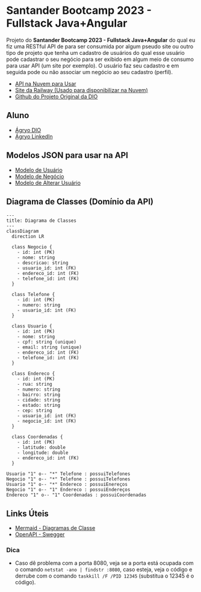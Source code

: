 # Santander Bootcamp 2023 - Fullstack Java+Angular

Projeto do **Santander Bootcamp 2023 - Fullstack Java+Angular** do qual eu fiz uma RESTful API de para ser consumida por algum pseudo site ou outro tipo de projeto que tenha um cadastro de usuários do qual esse usuário pode cadastrar o seu negócio para ser exibido em algum meio de consumo para usar API (um site por exemplo).
O usuário faz seu cadastro e em seguida pode ou não associar um negócio ao seu cadastro (perfil).

- [API na Nuvem para Usar](https://bsd-2023-api-prd.up.railway.app/swagger-ui.html)
- [Site da Railway (Usado para disponibilizar na Nuvem)](https://railway.app/)
- [Github do Projeto Original da DIO](https://github.com/falvojr/santander-dev-week-2023)

## Aluno

- [Ágryo DIO](https://www.dio.me/users/agryo)
- [Ágryo LinkedIn](https://www.linkedin.com/in/agryo/)

## Modelos JSON para usar na API

- [Modelo de Usuário](https://github.com/agryo/Bootcamp-Santander-2023/blob/main/src/main/resources/assets/Usuario.json)
- [Modelo de Negócio](https://github.com/agryo/Bootcamp-Santander-2023/blob/main/src/main/resources/assets/Negocio.json)
- [Modelo de Alterar Usuário](https://github.com/agryo/Bootcamp-Santander-2023/blob/main/src/main/resources/assets/Update.json)

## Diagrama de Classes (Domínio da API)

```mermaid
---
title: Diagrama de Classes
---
classDiagram
  direction LR

  class Negocio {
    - id: int (PK)
    - nome: string
    - descricao: string
    - usuario_id: int (FK)
    - endereco_id: int (FK)
    - telefone_id: int (FK)
  }

  class Telefone {
    - id: int (PK)
    - numero: string
    - usuario_id: int (FK)
  }

  class Usuario {
    - id: int (PK)
    - nome: string
    - cpf: string (unique)
    - email: string (unique)
    - endereco_id: int (FK)
    - telefone_id: int (FK)
  }

  class Endereco {
    - id: int (PK)
    - rua: string
    - numero: string
    - bairro: string
    - cidade: string
    - estado: string
    - cep: string
    - usuario_id: int (FK)
    - negocio_id: int (FK)
  }

  class Coordenadas {
    - id: int (PK)
    - latitude: double
    - longitude: double
    - endereco_id: int (FK)
  }

Usuario "1" o-- "*" Telefone : possuiTelefones
Negocio "1" o-- "*" Telefone : possuiTelefones
Usuario "1" o-- "*" Endereco : possuiEnereços
Negocio "1" o-- "1" Endereco : possuiEndereços
Endereco "1" o-- "1" Coordenadas : possuiCoordenadas
```

## Links Úteis

- [Mermaid - Diagramas de Classe](https://mermaid.js.org/)
- [OpenAPI - Swegger](https://github.com/springdoc/springdoc-openapi)

### Dica

- Caso dê problema com a porta 8080, veja se a porta está ocupada com o comando `netstat -ano | findstr :8080`, caso esteja, veja o código e derrube com o comando `taskkill /F /PID 12345` (substitua o 12345 é o código).
